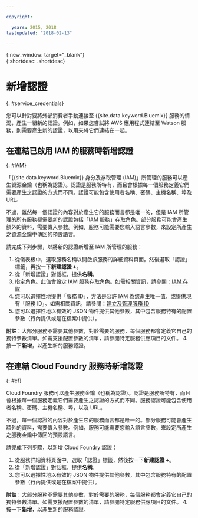 ```yaml
---

copyright:

  years: 2015, 2018
lastupdated: "2018-02-13"

---
```


{:new_window: target="_blank"}  
{:shortdesc: .shortdesc}


# 新增認證
{: #service_credentials}

您可以針對要將外部消費者手動連接至 {{site.data.keyword.Bluemix}} 服務的情況，產生一組新的認證。例如，如果您嘗試將 AWS 應用程式連結至 Watson 服務，則需要產生新的認證，以用來將它們連結在一起。

## 在連結已啟用 IAM 的服務時新增認證
{: #IAM}

「{{site.data.keyword.Bluemix}} 身分及存取管理 (IAM)」所管理的服務可以產生資源金鑰（也稱為認證）。認證是服務所特有，而且會根據每一個服務定義它們需要產生之認證的方式而不同。認證可能包含使用者名稱、密碼、主機名稱、埠及 URL。 

不過，雖然每一個認證的內容對於產生它的服務而言都是唯一的，但是 IAM 所管理的所有服務都需要新的認證包括「IAM 服務」存取角色。部分服務可能會產生額外的資料，需要傳入參數。例如，服務可能需要您輸入語言參數，來設定所產生之資源金鑰中傳回的預設語言。 

請完成下列步驟，以將新的認證新增至 IAM 所管理的服務：

1. 從儀表板中，選取服務名稱以開啟該服務的詳細資料頁面。然後選取「認證」標籤，再按一下**新建認證 +**。
2. 從「新增認證」對話框，提供**名稱**。
3. 指定角色。此值會設定 IAM 服務存取角色。如需相關資訊，請參閱：[IAM 存取](/docs/iam/users_roles.html#userroles)
4. 您可以選擇性地提供「服務 ID」，方法是容許 IAM 為您產生唯一值，或提供現有「服務 ID」。如需相關資訊，請參閱：[建立及管理服務 ID](https://console.stage1.bluemix.net/docs/iam/serviceid.html#serviceids)
3. 您可以選擇性地以有效的 JSON 物件提供其他參數，其中包含服務特有的配置參數（行內提供或是在檔案中提供）。

  **附註**：大部分服務不需要其他參數，對於需要的服務，每個服務都會定義它自己的獨特參數清單。如需支援配置參數的清單，請參閱特定服務供應項目的文件。
4. 按一下**新增**，以產生新的服務認證。

## 在連結 Cloud Foundry 服務時新增認證
{: #cf}

Cloud Foundry 服務可以產生服務金鑰（也稱為認證）。認證是服務所特有，而且會根據每一個服務定義它們需要產生之認證的方式而不同。服務認證可能包含使用者名稱、密碼、主機名稱、埠，以及 URL。 

不過，每一個認證的內容對於產生它的服務而言都是唯一的。部分服務可能會產生額外的資料，需要傳入參數。例如，服務可能需要您輸入語言參數，來設定所產生之服務金鑰中傳回的預設語言。 

請完成下列步驟，以新增 Cloud Foundry 認證：

1. 從服務詳細資料頁面中，選取「認證」標籤，然後按一下**新建認證 +**。
2. 從「新增認證」對話框，提供**名稱**。
3. 您可以選擇性地以有效的 JSON 物件提供其他參數，其中包含服務特有的配置參數（行內提供或是在檔案中提供）。

  **附註**：大部分服務不需要其他參數，對於需要的服務，每個服務都會定義它自己的獨特參數清單。如需支援配置參數的清單，請參閱特定服務供應項目的文件。
4. 按一下**新增**，以產生新的服務認證。

